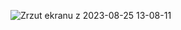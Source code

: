 
![Zrzut ekranu z 2023-08-25 13-08-11](https://github.com/dobravaza/dice-rolling-simulator/assets/97113127/48a3ffd7-947a-4345-8e1f-270b9aba6dff)
